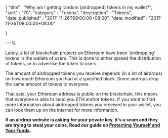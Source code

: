{
"title"       : "Why am I getting random (airdropped) tokens in my wallet?",
"sort"        : "70",
"category"    : "Tokens",
"description" : "Tokens",
"date_published" : "2017-11-26T08:00:00+08:00",
"date_modified"  : "2017-11-26T08:00:00+08:00"

}

---%

Lately, a lot of blockchain projects on Ethereum have been 'airdropping' tokens in the wallets of users. This is done to either spread the distribution of tokens, or to advertise the token to users.

The amount of airdropped tokens you receive depends (in a lot of airdrops) on how much Ethereum you had at a specified block. Some airdrops drop the same amount of tokens to everyone.

That said, your Ethereum address is public on the blockchain, this means that everyone is able to send you ETH and/or tokens. If you want to find more information about airdropped tokens you received in your wallet, you can look them up on the internet for more information.

**If an airdrop website is asking for your private key, it's a scam and they are trying to steal your coins. Read our guide on [Protecting Yourself and Your Funds](https://support.mycrypto.com/security/securing-your-ethereum.html).**
